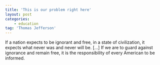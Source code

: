 ```yaml
---
title: 'This is our problem right here'
layout: post
categories:
    - education
tag: 'Thomas Jefferson'
---
```


If a nation expects to be ignorant and free, in a state of civilization, it expects what never was and never will be. \[…\] If we are to guard against ignorance and remain free, it is the responsibility of every American to be informed.